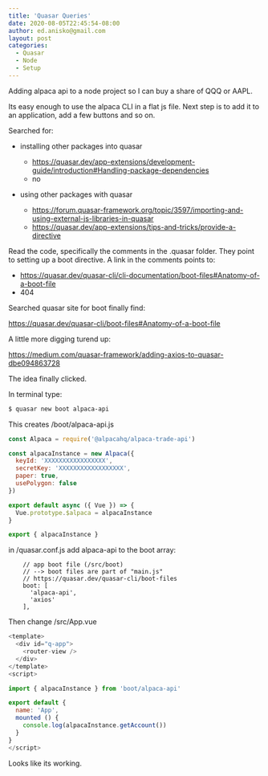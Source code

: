 ```yaml
---
title: 'Quasar Queries'
date: 2020-08-05T22:45:54-08:00
author: ed.anisko@gmail.com
layout: post
categories:
  - Quasar
  - Node
  - Setup
---
```

Adding alpaca api to a node project so I can buy a share of QQQ or AAPL. 

Its easy enough to use the alpaca CLI in a flat js file.  Next step is to add it to an application, add a few buttons and so on. 



Searched for:
- installing other packages into quasar
  - https://quasar.dev/app-extensions/development-guide/introduction#Handling-package-dependencies
  - no

- using other packages with quasar
  - https://forum.quasar-framework.org/topic/3597/importing-and-using-external-js-libraries-in-quasar
  - https://quasar.dev/app-extensions/tips-and-tricks/provide-a-directive

Read the code, specifically the comments in the .quasar folder.  They point to setting up a boot directive.   A link in the comments points to:
- https://quasar.dev/quasar-cli/cli-documentation/boot-files#Anatomy-of-a-boot-file
- 404

Searched quasar site for boot finally find:

https://quasar.dev/quasar-cli/boot-files#Anatomy-of-a-boot-file

A little more digging turend up:

https://medium.com/quasar-framework/adding-axios-to-quasar-dbe094863728

The idea finally clicked.

In terminal type:

```sh
$ quasar new boot alpaca-api      
```

This creates /boot/alpaca-api.js

```js
const Alpaca = require('@alpacahq/alpaca-trade-api')

const alpacaInstance = new Alpaca({
  keyId: 'XXXXXXXXXXXXXXXXX',
  secretKey: 'XXXXXXXXXXXXXXXXXX',
  paper: true,
  usePolygon: false
})

export default async ({ Vue }) => {
  Vue.prototype.$alpaca = alpacaInstance
}

export { alpacaInstance }

```

in /quasar.conf.js add alpaca-api to the boot array:
```
    // app boot file (/src/boot)
    // --> boot files are part of "main.js"
    // https://quasar.dev/quasar-cli/boot-files
    boot: [
      'alpaca-api',
      'axios'
    ],

```


Then change /src/App.vue
```js
<template>
  <div id="q-app">
    <router-view />
  </div>
</template>
<script>

import { alpacaInstance } from 'boot/alpaca-api'

export default {
  name: 'App',
  mounted () {
    console.log(alpacaInstance.getAccount())
  }
}
</script>
```



Looks like its working.

